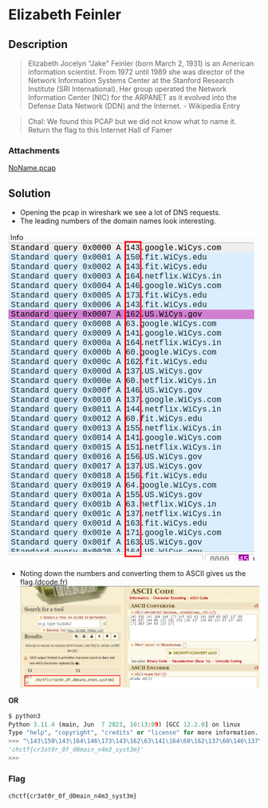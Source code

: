 # Elizabeth Feinler


## Description
> Elizabeth Jocelyn "Jake" Feinler (born March 2, 1931) is an American information scientist. From 1972 until 1989 she was director of the Network Information Systems Center at the Stanford Research Institute (SRI International). Her group operated the Network Information Center (NIC) for the ARPANET as it evolved into the Defense Data Network (DDN) and the Internet. - Wikipedia Entry

> Chal: We found this PCAP but we did not know what to name it. Return the flag to this Internet Hall of Famer
### Attachments
[NoName.pcap](./NoName.pcap)
## Solution
* Opening the pcap in wireshark we see a lot of DNS requests.
* The leading numbers of the domain names look interesting.

![pcap](image.png)
* Noting down the numbers and converting them to ASCII gives us the flag.([dcode.fr](https://www.dcode.fr/ascii-code))
![flag](image-1.png)


**OR**

```python
$ python3                                                            
Python 3.11.4 (main, Jun  7 2023, 10:13:09) [GCC 12.2.0] on linux
Type "help", "copyright", "credits" or "license" for more information.
>>> "\143\150\143\164\146\173\143\162\63\141\164\60\162\137\60\146\137\144\60\155\141\151\156\137\156\64\155\63\137\163\171\163\164\63\155\175"
'chctf{cr3at0r_0f_d0main_n4m3_syst3m}'
>>>
```

### Flag
```
chctf{cr3at0r_0f_d0main_n4m3_syst3m}
```
